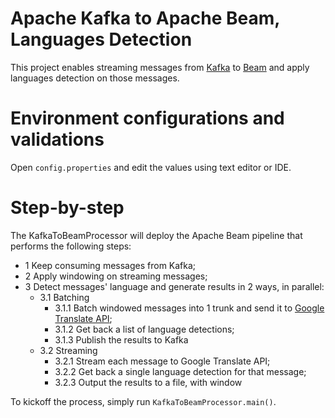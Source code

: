 # Apache Kafka to Apache Beam, Languages Detection

This project enables streaming messages from [Kafka](http://kafka.apache.org/) to [Beam](https://beam.apache.org/) and apply
languages detection on those messages.

# Environment configurations and validations

Open `config.properties` and edit the values using text editor or IDE.

# Step-by-step

The KafkaToBeamProcessor will deploy the Apache Beam pipeline that performs the following steps:
- 1 Keep consuming messages from Kafka;<br />
- 2 Apply windowing on streaming messages;<br />
- 3 Detect messages' language and generate results in 2 ways, in parallel:<br />
    - 3.1 Batching<br />
        - 3.1.1 Batch windowed messages into 1 trunk and send it to [Google Translate API](https://cloud.google.com/translate/docs/);<br />
        - 3.1.2 Get back a list of language detections;<br />
        - 3.1.3 Publish the results to Kafka<br />
    - 3.2 Streaming<br />
        - 3.2.1 Stream each message to Google Translate API;<br />
        - 3.2.2 Get back a single language detection for that message;<br />
        - 3.2.3 Output the results to a file, with window<br />

To kickoff the process, simply run `KafkaToBeamProcessor.main()`.